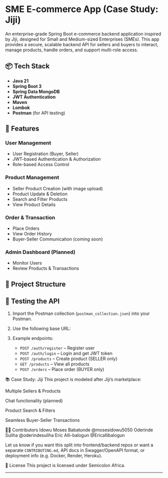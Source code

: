 # SME E-commerce App (Case Study: Jiji)

An enterprise-grade Spring Boot e-commerce backend application inspired by Jiji, designed for Small and Medium-sized Enterprises (SMEs). This app provides a secure, scalable backend API for sellers and buyers to interact, manage products, handle orders, and support multi-role access.

## 📦 Tech Stack

- **Java 21**
- **Spring Boot 3**
- **Spring Data MongoDB**
- **JWT Authentication**
- **Maven**
- **Lombok**
- **Postman** (for API testing)

## 🧩 Features

### User Management
- User Registration (Buyer, Seller)
- JWT-based Authentication & Authorization
- Role-based Access Control

### Product Management
- Seller Product Creation (with image upload)
- Product Update & Deletion
- Search and Filter Products
- View Product Details

### Order & Transaction
- Place Orders
- View Order History
- Buyer-Seller Communication (coming soon)

### Admin Dashboard (Planned)
- Monitor Users
- Review Products & Transactions

## 📁 Project Structure


## 🧪 Testing the API

1. Import the Postman collection (`postman_collection.json`) into your Postman.
2. Use the following base URL:


3. Example endpoints:
   - `POST /auth/register` – Register user
   - `POST /auth/login` – Login and get JWT token
   - `POST /products` – Create product (SELLER only)
   - `GET /products` – View all products
   - `POST /orders` – Place order (BUYER only)

📚 Case Study: Jiji
This project is modeled after Jiji’s marketplace:

Multiple Sellers & Products

Chat functionality (planned)

Product Search & Filters

Seamless Buyer-Seller Transactions

👨‍💻 Contributors
Idowu Moses Babatunde @mosesidowu5050
Oderinde Suliha @oderindesuliha
Eric Alli-balogun @Ericallibalogun

Let us know if you want this split into frontend/backend repos or want a separate `CONTRIBUTING.md`, API docs in Swagger/OpenAPI format, or deployment info (e.g. Docker, Render, Heroku).


📄 License
This project is licensed under Semicolon Africa.

---


